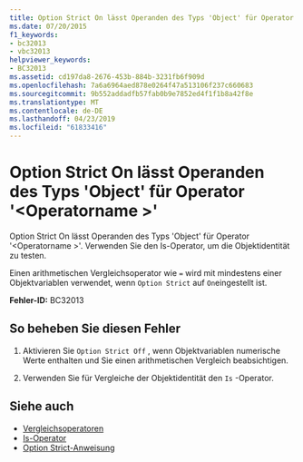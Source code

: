 ```yaml
---
title: Option Strict On lässt Operanden des Typs 'Object' für Operator '<operatorname>'
ms.date: 07/20/2015
f1_keywords:
- bc32013
- vbc32013
helpviewer_keywords:
- BC32013
ms.assetid: cd197da8-2676-453b-884b-3231fb6f909d
ms.openlocfilehash: 7a6a6964aed878e0264f47a513106f237c660683
ms.sourcegitcommit: 9b552addadfb57fab0b9e7852ed4f1f1b8a42f8e
ms.translationtype: MT
ms.contentlocale: de-DE
ms.lasthandoff: 04/23/2019
ms.locfileid: "61833416"
---
```

# <a name="option-strict-on-disallows-operands-of-type-object-for-operator-operatorname"></a>Option Strict On lässt Operanden des Typs 'Object' für Operator '\<Operatorname >'
Option Strict On lässt Operanden des Typs 'Object' für Operator '\<Operatorname >'. Verwenden Sie den Is-Operator, um die Objektidentität zu testen.  
  
 Einen arithmetischen Vergleichsoperator wie `=` wird mit mindestens einer Objektvariablen verwendet, wenn `Option Strict` auf `On`eingestellt ist.  
  
 **Fehler-ID:** BC32013  
  
## <a name="to-correct-this-error"></a>So beheben Sie diesen Fehler  
  
1. Aktivieren Sie `Option Strict Off` , wenn Objektvariablen numerische Werte enthalten und Sie einen arithmetischen Vergleich beabsichtigen.  
  
2. Verwenden Sie für Vergleiche der Objektidentität den `Is` -Operator.  
  
## <a name="see-also"></a>Siehe auch

- [Vergleichsoperatoren](../../visual-basic/language-reference/operators/comparison-operators.md)
- [Is-Operator](../../visual-basic/language-reference/operators/is-operator.md)
- [Option Strict-Anweisung](../../visual-basic/language-reference/statements/option-strict-statement.md)

